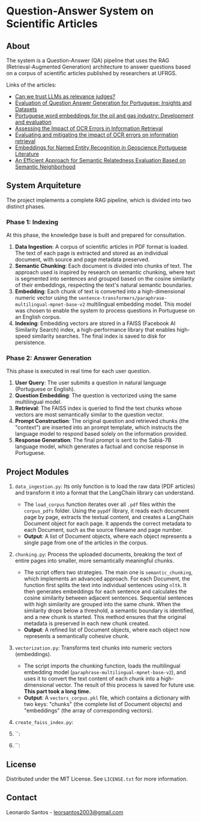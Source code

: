 # Question-Answer System on Scientific Articles

## About

The system is a Question-Answer (QA) pipeline that uses the RAG (Retrieval-Augmented Generation) architecture to answer questions based on a corpus of scientific articles published by researchers at UFRGS.

Links of the articles:

* [Can we trust LLMs as relevance judges?](https://sol.sbc.org.br/index.php/sbbd/article/view/30724)
* [Evaluation of Question Answer Generation for Portuguese: Insights and Datasets](https://aclanthology.org/2024.findings-emnlp.306.pdf)
* [Portuguese word embeddings for the oil and gas industry: Development and evaluation](https://www.sciencedirect.com/science/article/abs/pii/S0166361520305819)
* [Assessing the Impact of OCR Errors in Information Retrieval](https://link.springer.com/chapter/10.1007/978-3-030-45442-5_13)
* [Evaluating and mitigating the impact of OCR errors on information retrieval](https://link.springer.com/article/10.1007/s00799-023-00345-6)
* [Embeddings for Named Entity Recognition in Geoscience Portuguese Literature](https://aclanthology.org/2020.lrec-1.568.pdf)
* [An Efficient Approach for Semantic Relatedness Evaluation Based on Semantic Neighborhood](https://ieeexplore.ieee.org/document/8995302)

## System Arquiteture

The project implements a complete RAG pipeline, which is divided into two distinct phases.

### Phase 1: Indexing

At this phase, the knowledge base is built and prepared for consultation.

1. **Data Ingestion**: A corpus of scientific articles in PDF format is loaded. The text of each page is extracted and stored as an individual document, with source and page metadata preserved.
2. **Semantic Chunking**: Each document is divided into chunks of text. The approach used is inspired by research on semantic chunking, where text is segmented into sentences and grouped based on the cosine similarity of their embeddings, respecting the text's natural semantic boundaries.
3. **Embedding**: Each chunk of text is converted into a high-dimensional numeric vector using the `sentence-transformers/paraphrase-multilingual-mpnet-base-v2` multilingual embedding model. This model was chosen to enable the system to process questions in Portuguese on an English corpus.
4. **Indexing**: Embedding vectors are stored in a FAISS (Facebook AI Similarity Search) index, a high-performance library that enables high-speed similarity searches. The final index is saved to disk for persistence.

### Phase 2: Answer Generation

This phase is executed in real time for each user question.

1. **User Query**: The user submits a question in natural language (Portuguese or English).
2. **Question Embedding**: The question is vectorized using the same multilingual model.
3. **Retrieval**: The FAISS index is queried to find the text chunks whose vectors are most semantically similar to the question vector.
4. **Prompt Construction**: The original question and retrieved chunks (the "context") are inserted into an prompt template, which instructs the language model to respond based solely on the information provided.
5. **Response Generation**: The final prompt is sent to the Sabiá-7B language model, which generates a factual and concise response in Portuguese.

## Project Modules

1. `data_ingestion.py`: Its only function is to load the raw data (PDF articles) and transform it into a format that the LangChain library can understand.
      * The `load_corpus` function iterates over all `.pdf` files within the `corpus_pdfs` folder. Using the `pypdf` library, it reads each document page by page, extracts the textual content, and creates a LangChain Document object for each page. It appends the correct metadata to each Document, such as the source filename and page number.
      * **Output**: A list of Document objects, where each object represents a single page from one of the articles in the corpus.

2. `chunking.py`: Process the uploaded documents, breaking the text of entire pages into smaller, more semantically meaningful chunks.
      * The script offers two strategies. The main one is `semantic_chunking`, which implements an advanced approach. For each Document, the function first splits the text into individual sentences using `nltk`. It then generates embeddings for each sentence and calculates the cosine similarity between adjacent sentences. Sequential sentences with high similarity are grouped into the same chunk. When the similarity drops below a threshold, a semantic boundary is identified, and a new chunk is started. This method ensures that the original metadata is preserved in each new chunk created.
      * **Output**: A refined list of Document objects, where each object now represents a semantically cohesive chunk.

3. `vectorization.py`: Transforms text chunks into numeric vectors (embeddings).
      * The script imports the chunking function, loads the multilingual embedding model (`paraphrase-multilingual-mpnet-base-v2`), and uses it to convert the text content of each chunk into a high-dimensional vector. The result of this process is saved for future use. **This part took a long time.**
      * **Output**: A `vectors_corpus.pkl` file, which contains a dictionary with two keys: "chunks" (the complete list of Document objects) and "embeddings" (the array of corresponding vectors).

4. `create_faiss_index.py`:
8. ``:
9. ``:

## License

Distributed under the MIT License. See `LICENSE.txt` for more information.

## Contact

Leonardo Santos - <leorsantos2003@gmail.com>
